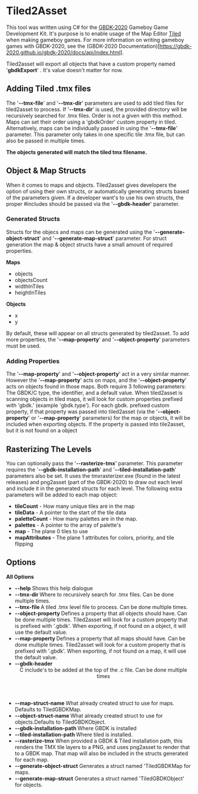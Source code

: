 ﻿# Tiled2Asset
This tool was written using C# for the [GBDK-2020](https://github.com/gbdk-2020) Gameboy Game Development Kit. It's purpose is to enable usage of the Map Editor [Tiled](https://www.mapeditor.org/) when making gameboy games. For more information on writing gameboy games with GBDK-2020, see the (GBDK-2020 Documentation)[https://gbdk-2020.github.io/gbdk-2020/docs/api/index.html].

Tiled2asset will export all objects that have a custom property named '**gbdkExport**' . It's value doesn't matter for now.

## Adding Tiled .tmx files
The '**--tmx-file**' and '**--tmx-dir**' parameters are used to add tiled files for tiled2asset to process. If '**--tmx-dir**' is used, the provided directory will be recursively searched for .tmx files. Order is not a given with this method. Maps can set their order using a 'gbdkOrder' custom property in tiled. Alternatively, maps can be individually passed in using the '**--tmx-file**' parameter. This parameter only takes in one specific tile .tmx file, but can also be passed in multiple times.

**The objects generated will match the tiled tmx filename.**

## Object & Map Structs
When it comes to maps and objects. Tiled2asset gives developers the option of using their own structs, or automatically generating structs based of the parameters given. If a developer want's to use his own structs, the proper #includes should be passed via the '**--gbdk-header**' parameter. 

### Generated Structs
Structs for the objecs and maps can be generated using the '**--generate-object-struct**' and '**--generate-map-struct**' parameter. For struct generation the map & object structs have a small amount of required properties.

**Maps**
 - objects
 - objectsCount
 - widthInTiles
 - heightInTiles

**Objects**
 - x
 - y

 By default, these will appear on all structs generated by tiled2asset. To add more properties, the '**--map-property**' and '**--object-property**' parameters must be used.
 
 ### Adding Properties
 The '**--map-property**' and '**--object-property**' act in a very similar manner. However the '**--map-property**' acts on maps, and the '**--object-property**' acts on objects found in those maps. Both require 3 following parameters: The GBDK/C type, the identifier, and a default value. When tiled2asset is scanning objects in tiled maps, it will look for custom properties prefixed with 'gbdk.' (example 'gbdk.type'). For each gbdk. prefixed custom property, if that property was passed into tiled2asset (via the '**--object-property**' or '**--map-property**' parameters) for the map or objects, it will be included when exporting objects. If the property is passed into tile2asset, but it is not found on a object

 ## Rasterizing The Levels

 You can optionally pass the '**--rasterize-tmx**' parameter. This parameter requires the '**--gbdk-installation-path**' and '**--tiled-installation-path**' parameters also be set. It uses the tmxrasterizer.exe (found in the latest releases) and png2asset (part of the GBDK-2020) to draw out each level and include it in the generated structs for each level. The following extra parameters will be added to each map object:

 - **tileCount** - How many unique tiles are in the map
 - **tileData** - A pointer to the start of the tile data
 - **paletteCount** - How many palettes are in the map.
 - **palettes** - A pointer to the array of palette's
 - **map** - The plane 0 tiles to use
 - **mapAttributes** - The plane 1 attributes for colors, priority, and tile flipping

## Options

**All Options**

 - **--help** Shows this help dialogue
 - **--tmx-dir <directory>** Where to recursively search for .tmx files. Can be done multiple times.
 - **--tmx-file <tmx-file>** A tiled .tmx level file to process. Can be done multiple times.
 - **--object-property <type> <name> <default>** Defines a property that all objects should have. Can be done multiple times. Tiled2asset will look for a custom property that is prefixed with '.gbdk'. When exporting, if not found on a object, it will use the default value.
 - **--map-property <type> <name> <default>** Defines a property that all maps should have. Can be done multiple times. Tiled2asset will look for a custom property that is prefixed with '.gbdk'. When exporting, if not found on a map, it will use the default value.
 - **--gbdk-header <header>** C include's to be added at the top of the .c file. Can be done multiple times
 - **--map-struct-name <name>** What already created struct to use for maps. Defaults to TiledGBDKMap.
 - **--object-struct-name <name>** What already created struct to use for objects.Defaults to TiledGBDKObject. 
 - **--gbdk-installation-path <name>** Where GBDK is installed
 - **--tiled-installation-path <name>** Where tiled is installed.
 - **--rasterize-tmx** When provided a GBDK & Tiled installation path, this renders the TMX tile layers to a PNG, and uses png2asset to render that to a GBDK map. That map will also be included in the structs generated for each map.
 - **--generate-object-struct** Generates a struct named 'TiledGBDKMap for maps.
 - **--generate-map-struct** Generates a struct named 'TiledGBDKObject' for objects.